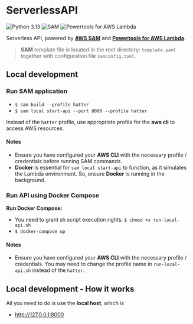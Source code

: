 # ServerlessAPI
![Python 3.13](https://img.shields.io/badge/python-3.13-3776AB.svg?style=flat&logo=python&logoColor=yellow)
![SAM](https://img.shields.io/badge/SAM-v1.137.1-blue.svg)
![Powertools for AWS Lambda](https://img.shields.io/badge/Powertools%20for%20AWS%20Lambda-v3.11.0-blue.svg)

Serverless API, powered by **[AWS SAM](https://aws.amazon.com/serverless/sam/)** and **[Powertools for AWS Lambda](https://docs.powertools.aws.dev/lambda/python/latest/)**.

> **SAM** template file is located in the root directory: `template.yaml` together with configuration file `samconfig.toml`.

## Local development
### Run SAM application
- `$ sam build --profile hatter`
- `$ sam local start-api --port 8000 --profile hatter`

Instead of the `hatter` profile, use appropriate profile for the **aws cli** to access AWS resources.

#### Notes

- Ensure you have configured your **AWS CLI** with the necessary profile / credentials before running SAM commands.
- **Docker** is essential for `sam local start-api` to function, as it simulates the Lambda environment.
So, ensure **Docker** is running in the background.

### Run API using Docker Compose
**Run Docker Compose:**
- You need to grant sh script execution rights: `$ chmod +x run-local-api.sh`
- `$ docker-compose up`

#### Notes

- Ensure you have configured your **AWS CLI** with the necessary profile / credentials.
You may need to change the profile name in `run-local-api.sh` instead of the `hatter`.

## Local development - How it works

All you need to do is use the **local host**, which is 
- http://127.0.0.1:8000